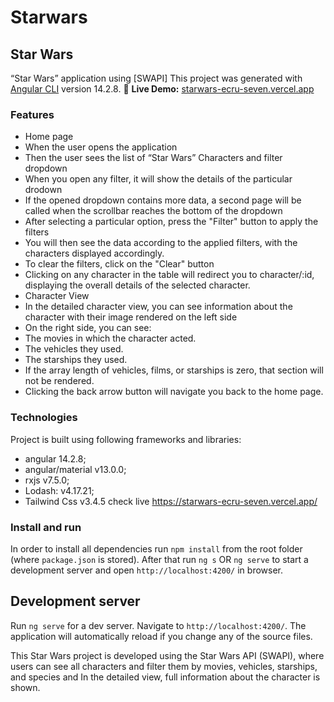 # Starwars

## Star Wars

“Star Wars” application using [SWAPI]
This project was generated with [Angular CLI](https://github.com/angular/angular-cli) version 14.2.8.
🔗 **Live Demo:** [starwars-ecru-seven.vercel.app](https://starwars-ecru-seven.vercel.app/)  

### Features

- Home page
- When the user opens the application
- Then the user sees the list of “Star Wars” Characters and filter dropdown
- When you open any filter, it will show the details of the particular drodown
- If the opened dropdown contains more data, a second page will be called when the scrollbar reaches the bottom of the dropdown
- After selecting a particular option, press the "Filter" button to apply the filters
- You will then see the data according to the applied filters, with the characters displayed accordingly.
- To clear the filters, click on the "Clear" button
- Clicking on any character in the table will redirect you to character/:id, displaying the overall details of the selected character.
- Character View
- In the detailed character view, you can see information about the character with their image rendered on the left side
- On the right side, you can see:
- The movies in which the character acted.
- The vehicles they used.
- The starships they used.
- If the array length of vehicles, films, or starships is zero, that section will not be rendered.
- Clicking the back arrow button will navigate you back to the home page.

### Technologies

Project is built using following frameworks and libraries:

- angular 14.2.8;
- angular/material v13.0.0;
- rxjs v7.5.0;
- Lodash: v4.17.21;
- Tailwind Css v3.4.5
check live https://starwars-ecru-seven.vercel.app/

### Install and run

In order to install all dependencies run `npm install` from the root folder (where `package.json` is stored).
After that run `ng s` OR `ng serve` to start a development server and open `http://localhost:4200/` in browser.

## Development server

Run `ng serve` for a dev server. Navigate to `http://localhost:4200/`. The application will automatically reload if you change any of the source files.

This Star Wars project is developed using the Star Wars API (SWAPI), where users can see all characters and filter them by movies, vehicles, starships, and species and In the detailed view, full information about the character is shown.
